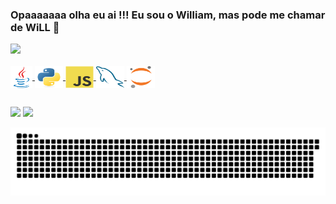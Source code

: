 ### Opaaaaaaa olha eu ai !!! Eu sou o William, mas pode me chamar de WiLL 👋

<!--
**willdevsp/willdevsp** is a ✨ _special_ ✨ repository because its `README.md` (this file) appears on your GitHub profile.

Here are some ideas to get you started:

- 🔭 I’m currently working on ...
- 🌱 I’m currently learning ...
- 👯 I’m looking to collaborate on ...
- 🤔 I’m looking for help with ...
- 💬 Ask me about ...
- 📫 How to reach me: ...
- 😄 Pronouns: ...
- ⚡ Fun fact: ...
-->

 <div>
  <a href="https://github.com/willdevsp">
  <img  height="180em" src="https://github-readme-stats.vercel.app/api?username=willdevsp&show_icons=true&theme=nord&include_all_commits=true&count_private=true"/>
</div>
<div style="display: inline_block"><br> 
  
  <img align="center" alt="Java" height="35" width="35" src="https://raw.githubusercontent.com/devicons/devicon/master/icons/java/java-original.svg">  
  <img align="center" alt="Rafa-Python" height="35" width="45" src="https://raw.githubusercontent.com/devicons/devicon/master/icons/python/python-original.svg">  
  <img align="center" alt="Javascript" height="35" width="45" src="https://raw.githubusercontent.com/devicons/devicon/master/icons/javascript/javascript-original.svg">  
  <img align="center" alt="SQL" height="35" width="45" src="https://github.com/devicons/devicon/blob/master/icons/mysql/mysql-original.svg">
  <img align="center" alt="Jupyter" height="35" width="45" src = "https://github.com/devicons/devicon/blob/master/icons/jupyter/jupyter-original.svg">
  
</div>

  ##
  
  <div> 
  <a href = "mailto:estudoswill@gmail.com"><img src="https://img.shields.io/badge/-Email-%23333?style=for-the-badge" target="_blank"></a>
  <a href="https://www.linkedin.com/in/williamalmeidadev/" target="_blank"><img src="https://img.shields.io/badge/-LinkedIn-%230077B5?style=for-the-badge&logo=linkedin&logoColor=white" target="_blank"></a> 
    
  ![Snake animation](https://github.com/willdevsp/willdevsp/blob/hide/github-contribution-grid-snake.svg)
    
 
</div>
